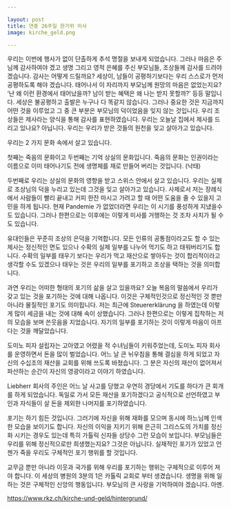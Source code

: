 ```yaml
---

layout: post
title: 연중 26주일 한가위 미사
image: kirche_geld.png

---
```

 
우리는 이번에 행사가 없이 단촐하게 추석 명절을 보내게 되었습니다. 그러나 마음은 주님께 감사하여야 겠고 생명 그리고 영적 은혜를 주신 부모님들, 조상들께 감사를 드려야 겠습니다. 감사는 어떻게 드릴까요? 세상이, 남들이 공평하기보다는 우리 스스로가 먼저 공평하도록 해야 겠습니다. 태어나서 이 자리까지 부모님께 원망의 마음은 없었는지요? ‘난 왜 이런 환경에서 태어났을까? 남이 받는 혜택은 왜 나는 받지 못할까?’ 등등 말입니다. 세상은 불공평하고 출발은 누구나 다 똑같지 않습니다. 그러나 중요한 것은 지금까지 어떤 것을 이루었고 그 중 큰 부분은 부모님의 덕이었음을 잊지 않는 것입니다. 우리 조상들은 제사라는 양식을 통해 감사를 표현하였습니다. 우리는 오늘날 집에서 제사를 드리고 있나요? 아닙니다. 우리는 우리가 받은 것들의 원천을 잊고 살아가고 있습니다.

우리는 2 가지 문화 속에서 살고 있습니다.

첫째는 죽음의 문화이고 두번째는 기억 상실의 문화입니다. 죽음의 문화는 인권이라는 이름으로 이미 태어나기도 전에 생명체를 재로 만들어 버리는 것입니다. (낙태)

두번째로 우리는 상실의 문화의 영향을 받고 스위스 안에서 살고 있습니다. 우리는 실제로 조상님의 덕을 누리고 있는데 그것을 잊고 살아가고 있습니다. 사제로서 저는 장례식에서 사람들이 빨리 끝내고 커피 한잔 마시고 가려고 할 때 어떤 도움을 줄 수 있을지 고민을 하게 됩니다. 현재 Pandemie 가 없었더라면 우리는 이 시기를 풍성하게 지냈을수도 있습니다. 그러나 한편으로는 이후에는 이렇게 미사를 거행하는 것 조차 사치가 될 수도 있습니다.

유대인들은 꾸준히 조상의 은덕을 기억합니다. 모든 인류의 공통점이라고도 할 수 있는 제사는 정신적인 면도 있으나 수확의 실제 일부를 나누어 먹기도 하고 태워버리기도 합니다. 수확의 일부를 태우기 보다는 우리가 먹고 재산으로 쌓아두는 것이
합리적이라고 생각할 수도 있겠으나 태우는 것은 우리의 일부를 포기하고 조상을 택하는 것을 의미합니다.

과연 우리는 어떠한 형태의 포기의 삶을 살고 있을까요? 오늘 복음의 말씀에서 우리가 갖고 있는 것을 포기하는 것에 대해 나옵니다. 이것은 구체적인것으로 정신적인 것 뿐만 아니라 물질적인 포기도 의미힙니다. 저는 최근에 Steuererklärung 을 하였는데 이렇게 많이 세금을 내는 것에 대해 속이 상했습니다. 그러나 한편으로는 이렇게 집착하는 저의 모습을 보며 쓴웃음을 지었습니다. 자기의 일부를 포기하는 것이 이렇게 마음이
아프다는 것을 깨달았습니다.

도미노 피자 설립자는 고아였고 어렸을 적 수녀님들이 키워주었는데, 도미노 피자
회사를 운영하면서 돈을 많이 벌었습니다. 어느 날 큰 뉘우침을 통해 결심을 하게
되었고 자신의 수십조의 재산을 교회를 위해 쓰도록 바쳤습니다. 그 분은 자신의 재산이 없어져서 파산하는 순간이 자신의 영광이라고 이야기 하였습니다. 

Liebherr 회사의 주인은 어느 날 사고를 당했고 우연히 경당에서 기도를 하다가 큰 회개를 하게 되었습니다. 독일로 가서 모든 재산을 포기하겠다고 공식적으로 선언하였고 부인과 자식들이 살 돈을 제외한 나머지를 포기하였습니다. 

포기는 하기 힘든 것입니다. 그러기에 자신을 위해 재화를 모으며 동시에 하느님께 인색한 모습을 보이기도 합니다. 자신의 이익을 지키기 위해 은근히 그리스도의 가치를 정신화 시키는 경우도 있는데 특히 가톨릭 신자들 상당수 그런 모습이 보입니다. 부모님들은 우리를 위해 정신적으로만 희생했는지요? 그것은 아닙니다. 실재적인 포기가 있었고 언젠가 죽을 우리도 구체적인 포기 행위를 할 것입니다. 

교무금 뿐만 아니라 이웃과 국가를 위해 우리를 포기하는 행위는 구체적으로 이루어 져야 합니다. 이 세상의 병원의 3분의 1은 카톨릭 교회로 부터 생겼습니다. 생명을 위해 일하는 것은 구체적인 신앙의 행동입니다. 부모님의 큰 사랑을 기억하여야 겠습니다. 아멘.

https://www.rkz.ch/kirche-und-geld/hintergrund/